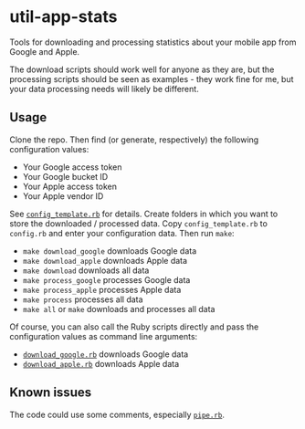# util-app-stats

Tools for downloading and processing statistics about your mobile app
from Google and Apple.

The download scripts should work well for anyone as they are, but the
processing scripts should be seen as examples - they work fine for me,
but your data processing needs will likely be different.

## Usage

Clone the repo. Then find (or generate, respectively) the following configuration values:

* Your Google access token
* Your Google bucket ID
* Your Apple access token
* Your Apple vendor ID

See [`config_template.rb`](config_template.rb) for details.
Create folders in which you want to store the downloaded / processed data.
Copy `config_template.rb` to `config.rb` and enter your configuration data. Then run `make`:

* `make download_google` downloads Google data
* `make download_apple` downloads Apple data
* `make download` downloads all data
* `make process_google` processes Google data
* `make process_apple` processes Apple data
* `make process` processes all data
* `make all` or `make` downloads and processes all data

Of course, you can also call the Ruby scripts directly and pass the configuration
values as command line arguments:

* [`download_google.rb`](download_google.rb) downloads Google data
* [`download_apple.rb`](download_apple.rb) downloads Apple data

## Known issues

The code could use some comments, especially [`pipe.rb`](pipe.rb).
